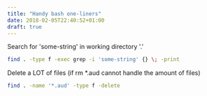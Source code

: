 ```yaml
---
title: "Handy bash one-liners"
date: 2018-02-05T22:40:52+01:00
draft: true
---
```


Search for 'some-string' in working directory '.'

```bash
find . -type f -exec grep -i 'some-string' {} \; -print
```

Delete a LOT of files (if rm *.aud cannot handle the amount of files)

```bash
find . -name '*.aud' -type f -delete
```

